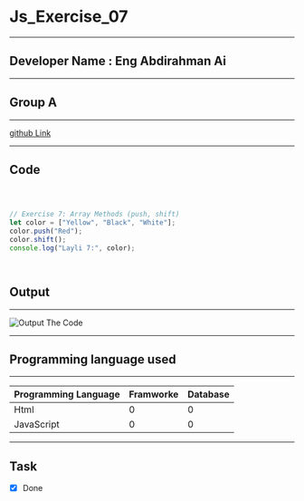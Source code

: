 
 # Js_Exercise_07
 
 ***
 
 ## Developer Name : Eng Abdirahman Ai
 
 ***
 
 ## Group A
 
 ***
 [github Link](https://github.com/engai2025/Js_Exercise_01)
 
 ***
 
 ## Code
 
 ~~~ Javascript
 


// Exercise 7: Array Methods (push, shift)
let color = ["Yellow", "Black", "White"];
color.push("Red");
color.shift();
console.log("Layli 7:", color);


 
 
 ~~~
 
 
  
 
 ## Output
 
 ***
 ![Output The Code](../../All-js/07-Exercise/Assets/Capture.PNG)
 ***
 
  
 
 ## Programming language used
 
 ***
 
 |Programming Language |Framworke | Database
 |:-------------------|:----------|:--------
 |Html                |0          |0
 |JavaScript          |0          |0
 
 ***
 
 ## Task
 
 - [x] Done
 